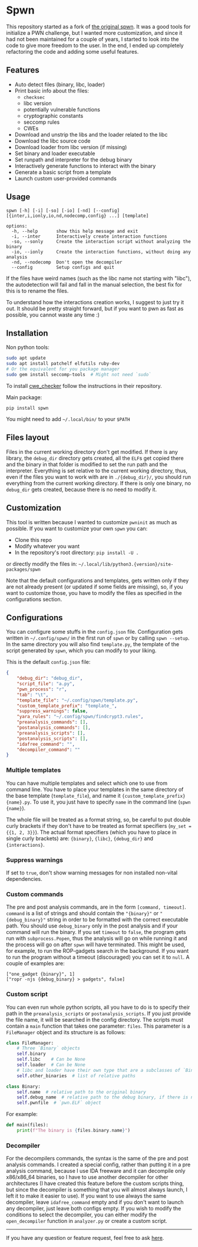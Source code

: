 # Spwn

This repository started as a fork of [the original spwn](https://github.com/MarcoMeinardi/spwn). It was a good tools for initialize a PWN challenge, but I wanted more customization, and since it had not been maintained for a couple of years, I started to look into the code to give more freedom to the user. In the end, I ended up completely refactoring the code and adding some useful features.

## Features
- Auto detect files (binary, libc, loader)
- Print basic info about the files:
  - `checksec`
  - libc version
  - potentially vulnerable functions
  - cryptographic constants
  - seccomp rules
  - CWEs
- Download and unstrip the libs and the loader related to the libc
- Download the libc source code
- Download loader from libc version (if missing)
- Set binary and loader executable
- Set runpath and interpreter for the debug binary
- Interactively generate functions to interact with the binary
- Generate a basic script from a template
- Launch custom user-provided commands

## Usage
```
spwn [-h] [-i] [-so] [-io] [-nd] [--config] [{inter,i,ionly,io,nd,nodecomp,config} ...] [template]

options:
  -h, --help       show this help message and exit
  -i, --inter      Interactively create interaction functions
  -so, --sonly     Create the interaction script without analyzing the binary
  -io, --ionly     Create the interaction functions, without doing any analysis
  -nd, --nodecomp  Don't open the decompiler
  --config         Setup configs and quit
```

If the files have weird names (such as the libc name not starting with
"libc"), the autodetection will fail and fall in the manual selection,
the best fix for this is to rename the files.

To understand how the interactions creation works, I suggest to just try
it out. It should be pretty straight forward, but if you want to pwn
as fast as possible, you cannot waste any time :)

## Installation
Non python tools:
```bash
sudo apt update
sudo apt install patchelf elfutils ruby-dev
# Or the equivalent for you package manager
sudo gem install seccomp-tools  # Might not need `sudo`
```
To install [cwe_checker](https://github.com/fkie-cad/cwe_checker)
follow the instructions in their repository.

Main package:
```
pip install spwn
```
You might need to add `~/.local/bin/` to your `$PATH`

## Files layout
Files in the current working directory don't get modified. If there is
any library, the `debug_dir` directory gets created, all the `ELF`s get
copied there and the binary in that folder is modified to set the run
path and the interpreter. Everything is set relative to the current
working directory, thus, even if the files you want to work with are in
`./{debug_dir}/`, you should run everything from the current working directory.
If there is only one binary, no `debug_dir` gets created, because there is no
need to modify it.

## Customization
This tool is written because I wanted to customize `pwninit` as much
as possible. If you want to customize your own `spwn` you can:
 - Clone this repo
 - Modify whatever you want
 - In the repository's root directory: `pip install -U .`

or directly modify the files in:
`~/.local/lib/python3.{version}/site-packages/spwn`

Note that the default configurations and templates, gets written
only if they are not already present (or updated if some fields
are missing), so, if you want to customize those, you have to
modify the files as specified in the configurations section.

## Configurations
You can configure some stuffs in the `config.json` file. Configuration
gets written in `~/.config/spwn/` in the first run of `spwn` or by
calling `spwn --setup`. In the same directory you will also find
`template.py`, the template of the script generated by `spwn`, which
you can modify to your liking.

This is the default `config.json` file:
```json
{
    "debug_dir": "debug_dir",
    "script_file": "a.py",
    "pwn_process": "r",
    "tab": "\t",
    "template_file": "~/.config/spwn/template.py",
    "custom_template_prefix": "template_",
    "suppress_warnings": false,
    "yara_rules": "~/.config/spwn/findcrypt3.rules",
    "preanalysis_commands": [],
    "postanalysis_commands": [],
    "preanalysis_scripts": [],
    "postanalysis_scripts": [],
    "idafree_command": "",
    "decompiler_command": ""
}
```

### Multiple templates
You can have multiple templates and select which one to use from command
line. You have to place your templates in the same directory of the base
template (`template_file`), and name it
`{custom_template_prefix}{name}.py`. To use it, you just have to specify
`name` in the command line (`spwn {name}`).

The whole file will be treated as a format string, so, be careful to put
double curly brackets if they don't have to be treated as format
specifiers (`my_set = {{1, 2, 3}}`). The actual format specifiers (which
you have to place in single curly brackets) are: `{binary}`, `{libc}`,
`{debug_dir}` and `{interactions}`.

### Suppress warnings
If set to `true`, don't show warning messages for non installed non-vital
dependencies.

### Custom commands
The pre and post analysis commands, are in the form `[command, timeout]`.
`command` is a list of strings and should contain the `"{binary}"` or
`"{debug_binary}"` string in order to be formatted with the correct
executable path. You should use `debug_binary` only in the post analysis
and if your command will run the binary. If you set `timeout` to `false`,
the program gets run with `subprocess.Popen`, thus the analysis will go
on while running it and the process will go on after `spwn` will have
terminated. This might be used, for example, to run the ROP-gadgets
search in the background. If you want to run the program without a
timeout (discouraged) you can set it to `null`. A couple of examples are:
```
["one_gadget {binary}", 1]
["ropr -njs {debug_binary} > gadgets", false]
```

### Custom script
You can even run whole python scripts, all you have to do is to specify
their path in the `preanalysis_scripts` or `postanalysis_scripts`. If
you just provide the file name, it will be searched in the config
directory. The scripts must contain a `main` function that takes one
parameter: `files`. This parameter is a `FileManager` object and its
structure is as follows:
```python
class FileManager:
    # Three `Binary` objects
    self.binary
    self.libc    # Can be None
    self.loader  # Can be None
    # libc and loader have their own type that are a subclasses of `Binary`
    self.other_binaries  # list of relative paths

class Binary:
    self.name  # relative path to the original binary
    self.debug_name  # relative path to the debug binary, if there is none it is equal to `self.name`
    self.pwnfile  # `pwn.ELF` object
```
For example:
```python
def main(files):
    print(f"The binary is {files.binary.name}")
```

### Decompiler
For the decompilers commands, the syntax is the same of the pre and
post analysis commands. I created a special config, rather than
putting it in a pre analysis command, because I use IDA freeware
and it can decompile only x86/x86_64 binaries, so I have to use another
decompiler for other architectures (I have created this feature
before the custom scripts thing, but since the decompiler is
something that you will almost always launch, I left it to make
it easier to use). If you want to use always the same decompiler,
leave `idafree_command` empty and if you don't want to launch any
decompiler, just leave both configs empty. If you wish to modify
the conditions to select the decompiler, you can either modify
the `open_decompiler` function in `analyzer.py` or create a
custom script.

---
If you have any question or feature request, feel free to ask
[here](https://github.com/MarcoMeinardi/spwn/issues).
